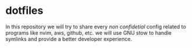 # dotfiles
In this repository we will try to share every *non confidetial* config related to programs like nvim, aws, github, etc. we will use GNU stow to handle symlinks and provide a better developer experience.
